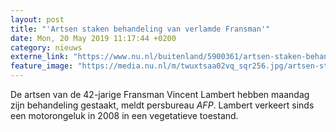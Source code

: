 ```yaml
---
layout: post
title: "'Artsen staken behandeling van verlamde Fransman'"
date: Mon, 20 May 2019 11:17:44 +0200
category: nieuws
externe_link: "https://www.nu.nl/buitenland/5900361/artsen-staken-behandeling-van-verlamde-fransman.html"
feature_image: "https://media.nu.nl/m/twuxtsaa02vq_sqr256.jpg/artsen-staken-behandeling-van-verlamde-fransman.jpg"
---
```


De artsen van de 42-jarige Fransman Vincent Lambert hebben maandag zijn behandeling gestaakt, meldt persbureau <em>AFP</em>. Lambert verkeert sinds een motorongeluk in 2008 in een vegetatieve toestand.
